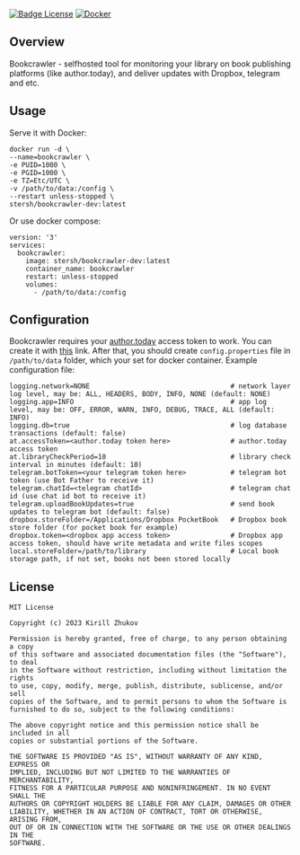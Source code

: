 
[![Badge License](https://img.shields.io/badge/License-MIT-yellow.svg?style=for-the-badge)](https://github.com/siper/BookCrawler/blob/dev/LICENSE)
[![Docker](https://img.shields.io/badge/docker-%230db7ed.svg?style=for-the-badge&logo=docker&logoColor=white)](https://hub.docker.com/repository/docker/stersh/bookcrawler-dev/general "Docker hub")

## Overview

Bookcrawler - selfhosted tool for monitoring your library on book publishing platforms (like author.today), and deliver updates with Dropbox, telegram and etc.

## Usage

Serve it with Docker:

```Docker
docker run -d \
--name=bookcrawler \
-e PUID=1000 \
-e PGID=1000 \
-e TZ=Etc/UTC \
-v /path/to/data:/config \
--restart unless-stopped \
stersh/bookcrawler-dev:latest
```

Or use docker compose:

```Docker-compose
version: '3'
services:
  bookcrawler:
    image: stersh/bookcrawler-dev:latest
    container_name: bookcrawler
    restart: unless-stopped
    volumes:
      - /path/to/data:/config
```

## Configuration

Bookcrawler requires your [author.today](https://author.today/) access token to work. You can create it with [this](https://author.today/account/bearer-token) link.
After that, you should create `config.properties` file in `/path/to/data` folder, which your set for docker container.
Example configuration file:

```properties
logging.network=NONE                                   # network layer log level, may be: ALL, HEADERS, BODY, INFO, NONE (default: NONE)
logging.app=INFO                                       # app log level, may be: OFF, ERROR, WARN, INFO, DEBUG, TRACE, ALL (default: INFO)
logging.db=true                                        # log database transactions (default: false)
at.accessToken=<author.today token here>               # author.today access token
at.libraryCheckPeriod=10                               # library check interval in minutes (default: 10)
telegram.botToken=<your telegram token here>           # telegram bot token (use Bot Father to receive it)
telegram.chatId=<telegram chatId>                      # telegram chat id (use chat id bot to receive it)
telegram.uploadBookUpdates=true                        # send book updates to telegram bot (default: false)
dropbox.storeFolder=/Applications/Dropbox PocketBook   # Dropbox book store folder (for pocket book for example)
dropbox.token=<dropbox app access token>               # Dropbox app access token, should have write metadata and write files scopes
local.storeFolder=/path/to/library                     # Local book storage path, if not set, books not been stored locally
```

## License

```
MIT License

Copyright (c) 2023 Kirill Zhukov

Permission is hereby granted, free of charge, to any person obtaining a copy
of this software and associated documentation files (the "Software"), to deal
in the Software without restriction, including without limitation the rights
to use, copy, modify, merge, publish, distribute, sublicense, and/or sell
copies of the Software, and to permit persons to whom the Software is
furnished to do so, subject to the following conditions:

The above copyright notice and this permission notice shall be included in all
copies or substantial portions of the Software.

THE SOFTWARE IS PROVIDED "AS IS", WITHOUT WARRANTY OF ANY KIND, EXPRESS OR
IMPLIED, INCLUDING BUT NOT LIMITED TO THE WARRANTIES OF MERCHANTABILITY,
FITNESS FOR A PARTICULAR PURPOSE AND NONINFRINGEMENT. IN NO EVENT SHALL THE
AUTHORS OR COPYRIGHT HOLDERS BE LIABLE FOR ANY CLAIM, DAMAGES OR OTHER
LIABILITY, WHETHER IN AN ACTION OF CONTRACT, TORT OR OTHERWISE, ARISING FROM,
OUT OF OR IN CONNECTION WITH THE SOFTWARE OR THE USE OR OTHER DEALINGS IN THE
SOFTWARE.
```
